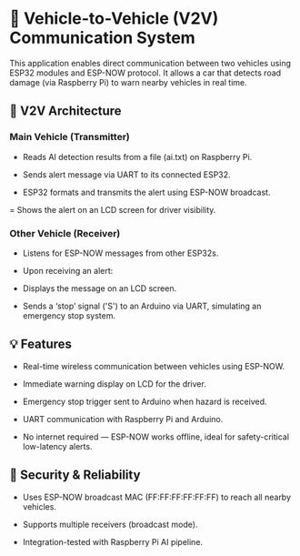 # 🚗 Vehicle-to-Vehicle (V2V) Communication System
This application enables direct communication between two vehicles using ESP32 modules and ESP-NOW protocol. It allows a car that detects road damage (via Raspberry Pi) to warn nearby vehicles in real time.

## 📡 V2V Architecture
### Main Vehicle (Transmitter)

- Reads AI detection results from a file (ai.txt) on Raspberry Pi.

- Sends alert message via UART to its connected ESP32.

- ESP32 formats and transmits the alert using ESP-NOW broadcast.

= Shows the alert on an LCD screen for driver visibility.

### Other Vehicle (Receiver)

- Listens for ESP-NOW messages from other ESP32s.

- Upon receiving an alert:

- Displays the message on an LCD screen.

- Sends a ‘stop’ signal ('S') to an Arduino via UART, simulating an emergency stop system.

## 💡 Features
- Real-time wireless communication between vehicles using ESP-NOW.

- Immediate warning display on LCD for the driver.

- Emergency stop trigger sent to Arduino when hazard is received.

- UART communication with Raspberry Pi and Arduino.

- No internet required — ESP-NOW works offline, ideal for safety-critical low-latency alerts.

## 🔐 Security & Reliability
- Uses ESP-NOW broadcast MAC (FF:FF:FF:FF:FF:FF) to reach all nearby vehicles.

- Supports multiple receivers (broadcast mode).

- Integration-tested with Raspberry Pi AI pipeline.